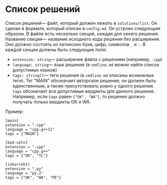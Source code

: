# Список решений

Список решений&mdash; файл, который должен лежать в `solutions/list`. Он сделан в формате, который описан в `config.md`. Он устроен следующим образом. В файле есть несколько секций, каждая для своего решения. Название секции&mdash; название исходного кода решения без расширения. Оно должно состоять из латинских букв, цифр, символов `_` и `-`. В каждой секции должны быть следующие поля:

* `extension: string`&mdash; расширение файла с решением (например, `.cpp`)
* `language: string`&mdash; язык решения (в `cmdline.md` можно найти список допустимых языков)
* `tags: string[]`&mdash; теги решения (в `cmdline.md` описаны возможные теги). Тег "MAIN" обозначает авторское решение; он должен быть единственным, а также присутствовать ровно у одного решения. `tags` обозначает все допустимые вердикты для данного решения. Например, если `tags` равен `{"OK", "WA"}`, то решение должно получать только вердикты OK и WA.

Пример:

~~~~~
[main]
extension = ".cpp"
language = "cpp.g++11"
tags = {"MAIN"}

[bad-soln]
extension = ".cpp"
language = "cpp.g++"
tags = {"OK", "TL"}

[inkorrekt]
extension = ".py"
language = "py.2"
tags = {"OK", "WA", "PE"}
~~~~~
